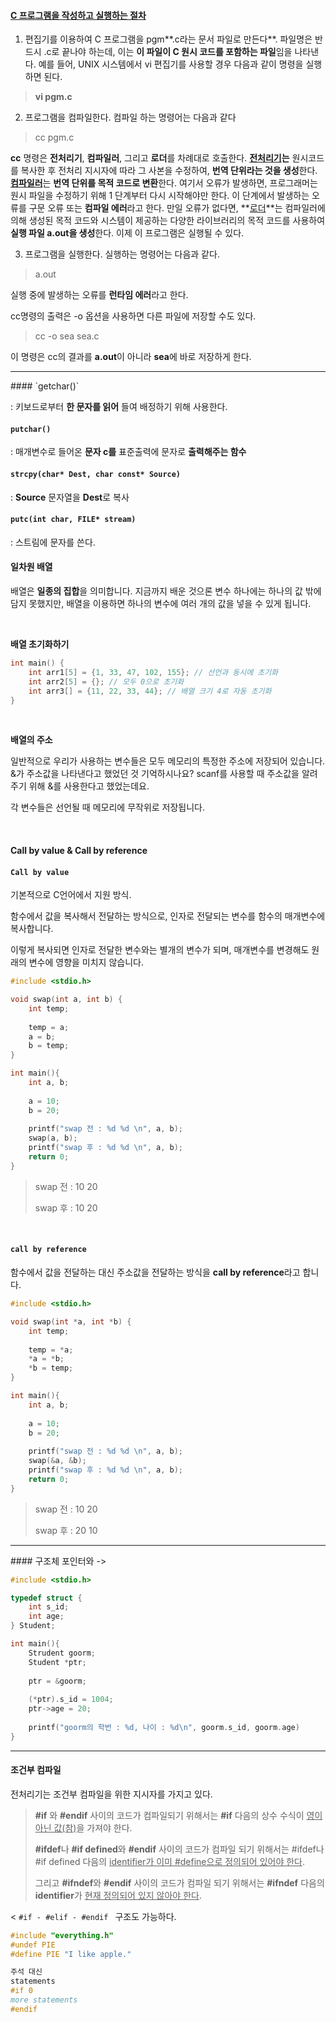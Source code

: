 #### <u>C 프로그램을 작성하고 실행하는 절차</u>

1. 편집기를 이용하여 C 프로그램을 pgm**.c라는 문서 파일로 만든다**. 파일명은 반드시 .c로 끝나야 하는데, 이는 **이 파일이 C 원시 코드를 포함하는 파일**임을 나타낸다. 예를 들어, UNIX 시스템에서 vi 편집기를 사용할 경우 다음과 같이 명령을 실행하면 된다.

> **vi pgm.c**

2. 프로그램을 컴파일한다. 컴파일 하는 명령어는 다음과 같다

> cc pgm.c

**cc** 명령은 **전처리기**, **컴파일러**, 그리고 **로더**를 차례대로 호출한다. **<u>전처리기</u>는**  원시코드를 복사한 후 전처리 지시자에 따라 그 사본을 수정하여, **번역 단위라는 것을 생성**한다. <u>**컴파일러**</u>는 **번역 단위를 목적 코드로 변환**한다. 여기서 오류가 발생하면, 프로그래머는 원시 파일을 수정하기 위해 1 단계부터 다시 시작해야만 한다. 이 단계에서 발생하는 오류를 구문 오류 또는 **컴파일 에러**라고 한다. 만일 오류가 없다면, **<u>로더</u>**는 컴파일러에 의해 생성된 목적 코드와 시스템이 제공하는 다양한 라이브러리의 목적 코드를 사용하여 **실행 파일 a.out을 생성**한다. 이제 이 프로그램은 실행될 수 있다.

3. 프로그램을 실행한다. 실행하는 명령어는 다음과 같다.

> a.out

실행 중에 발생하는 오류를 **런타임 에러**라고 한다.

cc명령의 출력은 -o 옵션을 사용하면 다른 파일에 저장할 수도 있다.

> cc -o sea sea.c

이 명령은 cc의 결과를 **a.out**이 아니라 **sea**에 바로 저장하게 한다.

<hr/>
#### `getchar()`

: 키보드로부터 **한 문자를 읽어** 들여 배정하기 위해 사용한다.

#### `putchar()`

: 매개변수로 들어온 **문자 c를** 표준출력에 문자로 **출력해주는 함수**



#### `strcpy(char* Dest, char const* Source)`

: **Source** 문자열을 **Dest**로 복사



#### `putc(int char, FILE* stream)`

: 스트림에 문자를 쓴다.



#### 일차원 배열

배열은 **일종의 집합**을 의미합니다. 지금까지 배운 것으론 변수 하나에는 하나의 값 밖에 담지 못했지만, 배열을 이용하면 하나의 변수에 여러 개의 값을 넣을 수 있게 됩니다.

<br/>

**배열 초기화하기**

```c
int main() {
	int arr1[5] = {1, 33, 47, 102, 155}; // 선언과 동시에 초기화
	int arr2[5] = {}; // 모두 0으로 초기화
	int arr3[] = {11, 22, 33, 44}; // 배열 크기 4로 자동 초기화
}
```

<br/>

**배열의 주소**

일반적으로 우리가 사용하는 변수들은 모두 메모리의 특정한 주소에 저장되어 있습니다. &가 주소값을 나타낸다고 했었던 것 기억하시나요? scanf를 사용할 때 주소값을 알려주기 위해 &를 사용한다고 했었는데요.

각 변수들은 선언될 때 메모리에 무작위로 저장됩니다.

<br/>

#### Call by value & Call by reference

#### `Call by value`

기본적으로 C언어에서 지원 방식.

함수에서 값을 복사해서 전달하는 방식으로, 인자로 전달되는 변수를 함수의 매개변수에 복사합니다.

이렇게 복사되면 인자로 전달한 변수와는 별개의 변수가 되며, 매개변수를 변경해도 원래의 변수에 영향을 미치지 않습니다.

```c
#include <stdio.h>

void swap(int a, int b) {
    int temp;
    
    temp = a;
    a = b;
    b = temp;
}

int main(){
    int a, b;
    
    a = 10;
    b = 20;
    
    printf("swap 전 : %d %d \n", a, b);
    swap(a, b);
    printf("swap 후 : %d %d \n", a, b);
    return 0;
}
```

> swap 전 : 10 20
>
> swap 후 : 10 20

<br/>

#### `call by reference`

함수에서 값을 전달하는 대신 주소값을 전달하는 방식을 **call by reference**라고 합니다.



```c
#include <stdio.h>

void swap(int *a, int *b) {
    int temp;
    
    temp = *a;
    *a = *b;
    *b = temp;
}

int main(){
    int a, b;
    
    a = 10;
    b = 20;
    
    printf("swap 전 : %d %d \n", a, b);
    swap(&a, &b);
    printf("swap 후 : %d %d \n", a, b);
    return 0;
}
```

> swap 전 : 10 20
>
> swap 후 : 20 10

<hr/>
#### 구조체 포인터와 ->

```c
#include <stdio.h>

typedef struct {
    int s_id;
    int age;
} Student;

int main(){
    Strudent goorm;
    Student *ptr;
    
    ptr = &goorm;
    
    (*ptr).s_id = 1004;
    ptr->age = 20;
    
    printf("goorm의 학번 : %d, 나이 : %d\n", goorm.s_id, goorm.age)
}
```

 <hr/>

#### 조건부 컴파일

전처리기는 조건부 컴파일을 위한 지시자를 가지고 있다.

>  **#if** 와 **#endif** 사이의 코드가 컴파일되기 위해서는 **#if** 다음의 상수 수식이 <u>영이 아닌 값(참)</u>을 가져야 한다.
>
> **#ifdef**나 **#if defined**와 **#endif** 사이의 코드가 컴파일 되기 위해서는 #ifdef나 #if defined 다음의 <u>identifier가 이미 #define으로 정의되어 있어야 한다</u>.
>
> 
>
> 그리고 **#ifndef**와 **#endif** 사이의 코드가 컴파일 되기 위해서는 **#ifndef** 다음의 **identifier**가 <u>현재 정의되어 있지 않아야 한다</u>.

< `#if - #elif - #endif ` 구조도 가능하다.

```c
#include "everything.h"
#undef PIE
#define PIE "I like apple."

주석 대신
statements
#if 0
more statements
#endif
```








